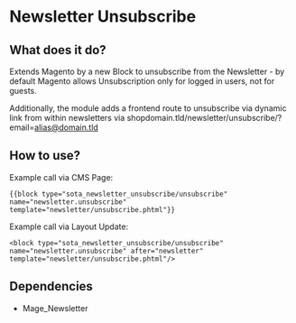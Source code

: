 # Newsletter Unsubscribe

## What does it do?

Extends Magento by a new Block to unsubscribe from the Newsletter - by default Magento allows Unsubscription only for logged in users, not for guests. 

Additionally, the module adds a frontend route to unsubscribe via dynamic link from within newsletters via shopdomain.tld/newsletter/unsubscribe/?email=alias@domain.tld


## How to use?

Example call via CMS Page:

	{{block type="sota_newsletter_unsubscribe/unsubscribe" name="newsletter.unsubscribe" template="newsletter/unsubscribe.phtml"}}

Example call via Layout Update:

	<block type="sota_newsletter_unsubscribe/unsubscribe" name="newsletter.unsubscribe" after="newsletter" template="newsletter/unsubscribe.phtml"/>


## Dependencies

* Mage_Newsletter